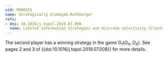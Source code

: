 ```yaml
---
uid: P000151
name: Strategically $\omega$-Rothberger
refs:
- doi: 10.1016/j.topol.2019.07.008
  name: Limited information strategies and discrete selectivity (Clontz & Holshouser)
---
```

The second player has a winning strategy in the game $\mathsf{G}_1(\Omega_X,\Omega_X)$. See pages 2 and 3 of {{doi:10.1016/j.topol.2019.07.008}} for more details.
